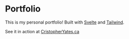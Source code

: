 # Portfolio
This is my personal portfolio!
Built with [Svelte](https://svelte.dev/) and [Tailwind](https://tailwindcss.com/).

See it in action at [CristopherYates.ca](https://cristopheryates.ca/)
